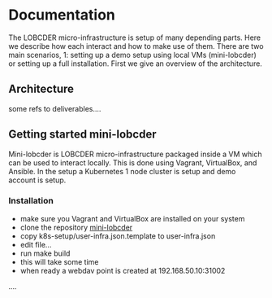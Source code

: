 # Documentation

The LOBCDER micro-infrastructure is setup of many depending parts. Here we describe how each interact and how to make use of them. There are two main scenarios, 1: setting up a demo setup using local VMs (mini-lobcder) or setting up a full installation.  First we give an overview of the architecture.

## Architecture
some refs to deliverables....

## Getting started mini-lobcder
Mini-lobcder is LOBCDER micro-infrastructure packaged inside a VM which can be used to interact locally. This is done using Vagrant, VirtualBox, and Ansible. In the setup a Kubernetes 1 node cluster is setup and demo account is setup. 
### Installation
- make sure you Vagrant and VirtualBox are installed on your system
- clone the repository  [mini-lobcder](https://github.com/micro-infrastructure/mini-lobcder)
- copy k8s-setup/user-infra.json.template to user-infra.json
- edit file...
- run make build
- this will take some time
- when ready a webdav point is created at 192.168.50.10:31002

....
 



